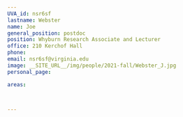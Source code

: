 ```yaml
---
UVA_id: nsr6sf
lastname: Webster
name: Joe
general_position: postdoc
position: Whyburn Research Associate and Lecturer
office: 210 Kerchof Hall
phone: 
email: nsr6sf@virginia.edu
image: __SITE_URL__/img/people/2021-fall/Webster_J.jpg 
personal_page: 

areas:



---
```

